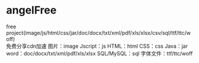 # angelFree
free project(image/js/html/css/jar/doc/docx/txt/xml/pdf/xls/xlsx/csv/sql/ttf/ttc/woff)</br>
免费分享cdn加速
图片：image
Jscript：js
HTML：html
CSS：css
Java：jar
word：doc/docx/txt/xml/pdf/xls/xlsx
SQL/MySQL：sql
字体文件：ttf/ttc/woff

